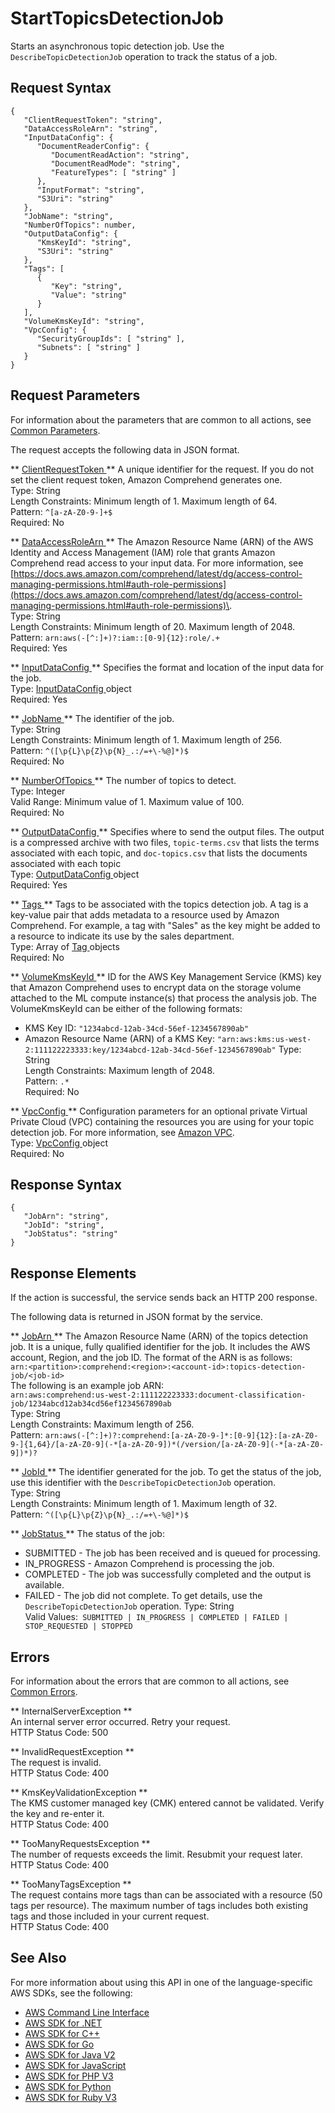 # StartTopicsDetectionJob<a name="API_StartTopicsDetectionJob"></a>

Starts an asynchronous topic detection job\. Use the `DescribeTopicDetectionJob` operation to track the status of a job\.

## Request Syntax<a name="API_StartTopicsDetectionJob_RequestSyntax"></a>

```
{
   "ClientRequestToken": "string",
   "DataAccessRoleArn": "string",
   "InputDataConfig": { 
      "DocumentReaderConfig": { 
         "DocumentReadAction": "string",
         "DocumentReadMode": "string",
         "FeatureTypes": [ "string" ]
      },
      "InputFormat": "string",
      "S3Uri": "string"
   },
   "JobName": "string",
   "NumberOfTopics": number,
   "OutputDataConfig": { 
      "KmsKeyId": "string",
      "S3Uri": "string"
   },
   "Tags": [ 
      { 
         "Key": "string",
         "Value": "string"
      }
   ],
   "VolumeKmsKeyId": "string",
   "VpcConfig": { 
      "SecurityGroupIds": [ "string" ],
      "Subnets": [ "string" ]
   }
}
```

## Request Parameters<a name="API_StartTopicsDetectionJob_RequestParameters"></a>

For information about the parameters that are common to all actions, see [Common Parameters](CommonParameters.md)\.

The request accepts the following data in JSON format\.

 ** [ ClientRequestToken ](#API_StartTopicsDetectionJob_RequestSyntax) **   <a name="comprehend-StartTopicsDetectionJob-request-ClientRequestToken"></a>
A unique identifier for the request\. If you do not set the client request token, Amazon Comprehend generates one\.  
Type: String  
Length Constraints: Minimum length of 1\. Maximum length of 64\.  
Pattern: `^[a-zA-Z0-9-]+$`   
Required: No

 ** [ DataAccessRoleArn ](#API_StartTopicsDetectionJob_RequestSyntax) **   <a name="comprehend-StartTopicsDetectionJob-request-DataAccessRoleArn"></a>
The Amazon Resource Name \(ARN\) of the AWS Identity and Access Management \(IAM\) role that grants Amazon Comprehend read access to your input data\. For more information, see [https://docs.aws.amazon.com/comprehend/latest/dg/access-control-managing-permissions.html#auth-role-permissions](https://docs.aws.amazon.com/comprehend/latest/dg/access-control-managing-permissions.html#auth-role-permissions)\.  
Type: String  
Length Constraints: Minimum length of 20\. Maximum length of 2048\.  
Pattern: `arn:aws(-[^:]+)?:iam::[0-9]{12}:role/.+`   
Required: Yes

 ** [ InputDataConfig ](#API_StartTopicsDetectionJob_RequestSyntax) **   <a name="comprehend-StartTopicsDetectionJob-request-InputDataConfig"></a>
Specifies the format and location of the input data for the job\.  
Type: [ InputDataConfig ](API_InputDataConfig.md) object  
Required: Yes

 ** [ JobName ](#API_StartTopicsDetectionJob_RequestSyntax) **   <a name="comprehend-StartTopicsDetectionJob-request-JobName"></a>
The identifier of the job\.  
Type: String  
Length Constraints: Minimum length of 1\. Maximum length of 256\.  
Pattern: `^([\p{L}\p{Z}\p{N}_.:/=+\-%@]*)$`   
Required: No

 ** [ NumberOfTopics ](#API_StartTopicsDetectionJob_RequestSyntax) **   <a name="comprehend-StartTopicsDetectionJob-request-NumberOfTopics"></a>
The number of topics to detect\.  
Type: Integer  
Valid Range: Minimum value of 1\. Maximum value of 100\.  
Required: No

 ** [ OutputDataConfig ](#API_StartTopicsDetectionJob_RequestSyntax) **   <a name="comprehend-StartTopicsDetectionJob-request-OutputDataConfig"></a>
Specifies where to send the output files\. The output is a compressed archive with two files, `topic-terms.csv` that lists the terms associated with each topic, and `doc-topics.csv` that lists the documents associated with each topic  
Type: [ OutputDataConfig ](API_OutputDataConfig.md) object  
Required: Yes

 ** [ Tags ](#API_StartTopicsDetectionJob_RequestSyntax) **   <a name="comprehend-StartTopicsDetectionJob-request-Tags"></a>
Tags to be associated with the topics detection job\. A tag is a key\-value pair that adds metadata to a resource used by Amazon Comprehend\. For example, a tag with "Sales" as the key might be added to a resource to indicate its use by the sales department\.  
Type: Array of [ Tag ](API_Tag.md) objects  
Required: No

 ** [ VolumeKmsKeyId ](#API_StartTopicsDetectionJob_RequestSyntax) **   <a name="comprehend-StartTopicsDetectionJob-request-VolumeKmsKeyId"></a>
ID for the AWS Key Management Service \(KMS\) key that Amazon Comprehend uses to encrypt data on the storage volume attached to the ML compute instance\(s\) that process the analysis job\. The VolumeKmsKeyId can be either of the following formats:  
+ KMS Key ID: `"1234abcd-12ab-34cd-56ef-1234567890ab"` 
+ Amazon Resource Name \(ARN\) of a KMS Key: `"arn:aws:kms:us-west-2:111122223333:key/1234abcd-12ab-34cd-56ef-1234567890ab"` 
Type: String  
Length Constraints: Maximum length of 2048\.  
Pattern: `.*`   
Required: No

 ** [ VpcConfig ](#API_StartTopicsDetectionJob_RequestSyntax) **   <a name="comprehend-StartTopicsDetectionJob-request-VpcConfig"></a>
Configuration parameters for an optional private Virtual Private Cloud \(VPC\) containing the resources you are using for your topic detection job\. For more information, see [Amazon VPC](https://docs.aws.amazon.com/vpc/latest/userguide/what-is-amazon-vpc.html)\.   
Type: [ VpcConfig ](API_VpcConfig.md) object  
Required: No

## Response Syntax<a name="API_StartTopicsDetectionJob_ResponseSyntax"></a>

```
{
   "JobArn": "string",
   "JobId": "string",
   "JobStatus": "string"
}
```

## Response Elements<a name="API_StartTopicsDetectionJob_ResponseElements"></a>

If the action is successful, the service sends back an HTTP 200 response\.

The following data is returned in JSON format by the service\.

 ** [ JobArn ](#API_StartTopicsDetectionJob_ResponseSyntax) **   <a name="comprehend-StartTopicsDetectionJob-response-JobArn"></a>
The Amazon Resource Name \(ARN\) of the topics detection job\. It is a unique, fully qualified identifier for the job\. It includes the AWS account, Region, and the job ID\. The format of the ARN is as follows:  
 `arn:<partition>:comprehend:<region>:<account-id>:topics-detection-job/<job-id>`   
The following is an example job ARN:  
 `arn:aws:comprehend:us-west-2:111122223333:document-classification-job/1234abcd12ab34cd56ef1234567890ab`   
Type: String  
Length Constraints: Maximum length of 256\.  
Pattern: `arn:aws(-[^:]+)?:comprehend:[a-zA-Z0-9-]*:[0-9]{12}:[a-zA-Z0-9-]{1,64}/[a-zA-Z0-9](-*[a-zA-Z0-9])*(/version/[a-zA-Z0-9](-*[a-zA-Z0-9])*)?` 

 ** [ JobId ](#API_StartTopicsDetectionJob_ResponseSyntax) **   <a name="comprehend-StartTopicsDetectionJob-response-JobId"></a>
The identifier generated for the job\. To get the status of the job, use this identifier with the `DescribeTopicDetectionJob` operation\.  
Type: String  
Length Constraints: Minimum length of 1\. Maximum length of 32\.  
Pattern: `^([\p{L}\p{Z}\p{N}_.:/=+\-%@]*)$` 

 ** [ JobStatus ](#API_StartTopicsDetectionJob_ResponseSyntax) **   <a name="comprehend-StartTopicsDetectionJob-response-JobStatus"></a>
The status of the job:   
+ SUBMITTED \- The job has been received and is queued for processing\.
+ IN\_PROGRESS \- Amazon Comprehend is processing the job\.
+ COMPLETED \- The job was successfully completed and the output is available\.
+ FAILED \- The job did not complete\. To get details, use the `DescribeTopicDetectionJob` operation\.
Type: String  
Valid Values:` SUBMITTED | IN_PROGRESS | COMPLETED | FAILED | STOP_REQUESTED | STOPPED` 

## Errors<a name="API_StartTopicsDetectionJob_Errors"></a>

For information about the errors that are common to all actions, see [Common Errors](CommonErrors.md)\.

 ** InternalServerException **   
An internal server error occurred\. Retry your request\.  
HTTP Status Code: 500

 ** InvalidRequestException **   
The request is invalid\.  
HTTP Status Code: 400

 ** KmsKeyValidationException **   
The KMS customer managed key \(CMK\) entered cannot be validated\. Verify the key and re\-enter it\.  
HTTP Status Code: 400

 ** TooManyRequestsException **   
The number of requests exceeds the limit\. Resubmit your request later\.  
HTTP Status Code: 400

 ** TooManyTagsException **   
The request contains more tags than can be associated with a resource \(50 tags per resource\)\. The maximum number of tags includes both existing tags and those included in your current request\.   
HTTP Status Code: 400

## See Also<a name="API_StartTopicsDetectionJob_SeeAlso"></a>

For more information about using this API in one of the language\-specific AWS SDKs, see the following:
+  [ AWS Command Line Interface](https://docs.aws.amazon.com/goto/aws-cli/comprehend-2017-11-27/StartTopicsDetectionJob) 
+  [ AWS SDK for \.NET](https://docs.aws.amazon.com/goto/DotNetSDKV3/comprehend-2017-11-27/StartTopicsDetectionJob) 
+  [ AWS SDK for C\+\+](https://docs.aws.amazon.com/goto/SdkForCpp/comprehend-2017-11-27/StartTopicsDetectionJob) 
+  [ AWS SDK for Go](https://docs.aws.amazon.com/goto/SdkForGoV1/comprehend-2017-11-27/StartTopicsDetectionJob) 
+  [ AWS SDK for Java V2](https://docs.aws.amazon.com/goto/SdkForJavaV2/comprehend-2017-11-27/StartTopicsDetectionJob) 
+  [ AWS SDK for JavaScript](https://docs.aws.amazon.com/goto/AWSJavaScriptSDK/comprehend-2017-11-27/StartTopicsDetectionJob) 
+  [ AWS SDK for PHP V3](https://docs.aws.amazon.com/goto/SdkForPHPV3/comprehend-2017-11-27/StartTopicsDetectionJob) 
+  [ AWS SDK for Python](https://docs.aws.amazon.com/goto/boto3/comprehend-2017-11-27/StartTopicsDetectionJob) 
+  [ AWS SDK for Ruby V3](https://docs.aws.amazon.com/goto/SdkForRubyV3/comprehend-2017-11-27/StartTopicsDetectionJob) 